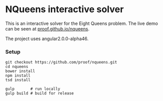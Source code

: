 NQueens interactive solver
==========================

This is an interactive solver for the Eight Queens problem. The live demo
can be seen at [proof.github.io/nqueens](http://proof.github.io/nqueens).

The project uses angular2.0.0-alpha46.

### Setup

```
git checkout https://github.com/proof/nqueens.git
cd nqueens
bower install
npm install
tsd install

gulp       # run locally
gulp build # build for release
```
